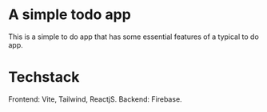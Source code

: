 # A simple todo app

This is a simple to do app that has some essential features of a typical to do app.

# Techstack

Frontend: Vite, Tailwind, ReactjS.
Backend: Firebase.
